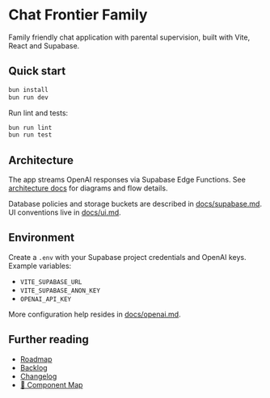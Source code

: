 # Chat Frontier Family

Family friendly chat application with parental supervision, built with Vite, React and Supabase.

## Quick start
```bash
bun install
bun run dev
```

Run lint and tests:
```bash
bun run lint
bun run test
```

## Architecture
The app streams OpenAI responses via Supabase Edge Functions. See [architecture docs](docs/architecture.md) for diagrams and flow details.

Database policies and storage buckets are described in [docs/supabase.md](docs/supabase.md). UI conventions live in [docs/ui.md](docs/ui.md).

## Environment
Create a `.env` with your Supabase project credentials and OpenAI keys. Example variables:
- `VITE_SUPABASE_URL`
- `VITE_SUPABASE_ANON_KEY`
- `OPENAI_API_KEY`

More configuration help resides in [docs/openai.md](docs/openai.md).

## Further reading
- [Roadmap](docs/roadmap.md)
- [Backlog](docs/backlog.md)
- [Changelog](CHANGELOG.md)
- [📍 Component Map](COMPONENT_MAP.md)

